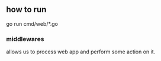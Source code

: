 ## how to run
go run cmd/web/*.go

### middlewares
allows us to process web app and perform
some action on it.